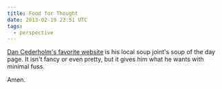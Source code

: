 ```yaml
---
title: Food for Thought
date: 2013-02-19 23:51 UTC
tags:
  - perspective
---
```


[Dan Cederholm's favorite website][1] is his local soup joint's soup of the day page. It isn't fancy or even pretty, but it gives him what he wants with minimal fuss.

<!--more-->

Amen.

[1]: http://simplebits.com/notebook/2013/02/16/food-for-thought/
